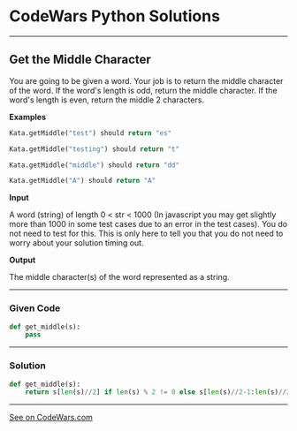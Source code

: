 # CodeWars Python Solutions

---

## Get the Middle Character

You are going to be given a word. Your job is to return the middle character of the word. If the word's length is odd, return the middle character. If the word's length is even, return the middle 2 characters.


**Examples**

```python
Kata.getMiddle("test") should return "es"

Kata.getMiddle("testing") should return "t"

Kata.getMiddle("middle") should return "dd"

Kata.getMiddle("A") should return "A"
```

**Input**

A word (string) of length 0 < str < 1000 (In javascript you may get slightly more than 1000 in some test cases due to an error in the test cases). You do not need to test for this. This is only here to tell you that you do not need to worry about your solution timing out.


**Output**

The middle character(s) of the word represented as a string.

---

### Given Code


```python
def get_middle(s):
    pass
```

---

### Solution


```python
def get_middle(s):
    return s[len(s)//2] if len(s) % 2 != 0 else s[len(s)//2-1:len(s)//2+1]
```

---


[See on CodeWars.com](https://www.codewars.com/kata/56747fd5cb988479af000028/)
